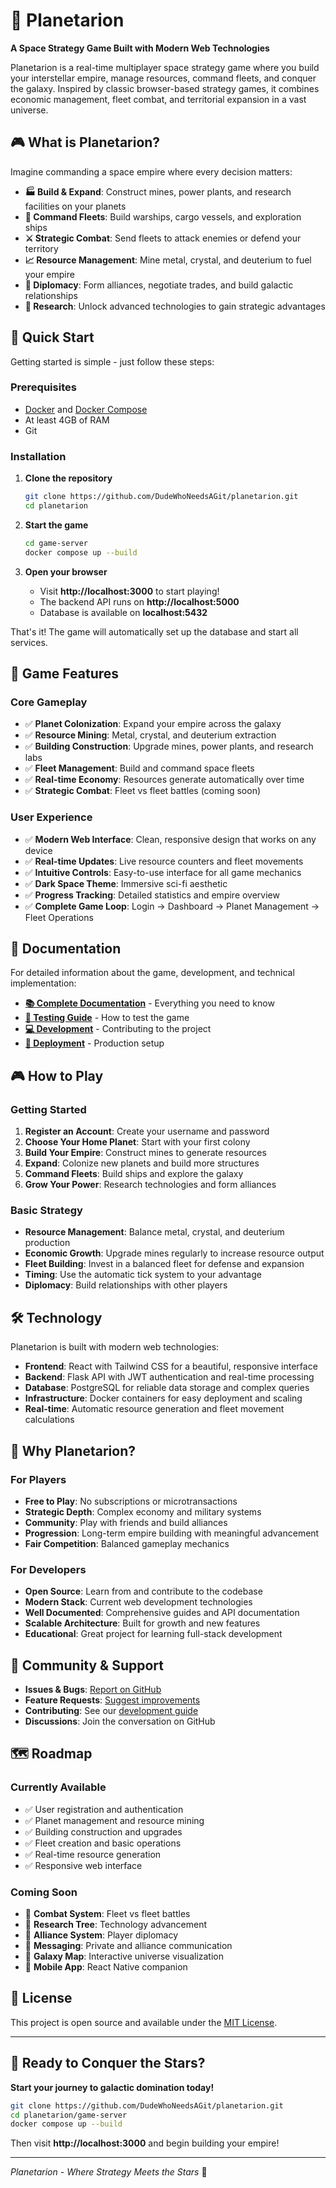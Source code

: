 # 🌌 Planetarion

**A Space Strategy Game Built with Modern Web Technologies**

Planetarion is a real-time multiplayer space strategy game where you build your interstellar empire, manage resources, command fleets, and conquer the galaxy. Inspired by classic browser-based strategy games, it combines economic management, fleet combat, and territorial expansion in a vast universe.

## 🎮 What is Planetarion?

Imagine commanding a space empire where every decision matters:

- **🏭 Build & Expand**: Construct mines, power plants, and research facilities on your planets
- **🚀 Command Fleets**: Build warships, cargo vessels, and exploration ships
- **⚔️ Strategic Combat**: Send fleets to attack enemies or defend your territory
- **📈 Resource Management**: Mine metal, crystal, and deuterium to fuel your empire
- **🤝 Diplomacy**: Form alliances, negotiate trades, and build galactic relationships
- **🔬 Research**: Unlock advanced technologies to gain strategic advantages

## 🚀 Quick Start

Getting started is simple - just follow these steps:

### Prerequisites
- [Docker](https://docs.docker.com/get-docker/) and [Docker Compose](https://docs.docker.com/compose/install/)
- At least 4GB of RAM
- Git

### Installation

1. **Clone the repository**
   ```bash
   git clone https://github.com/DudeWhoNeedsAGit/planetarion.git
   cd planetarion
   ```

2. **Start the game**
   ```bash
   cd game-server
   docker compose up --build
   ```

3. **Open your browser**
   - Visit **http://localhost:3000** to start playing!
   - The backend API runs on **http://localhost:5000**
   - Database is available on **localhost:5432**

That's it! The game will automatically set up the database and start all services.

## 🎯 Game Features

### Core Gameplay
- ✅ **Planet Colonization**: Expand your empire across the galaxy
- ✅ **Resource Mining**: Metal, crystal, and deuterium extraction
- ✅ **Building Construction**: Upgrade mines, power plants, and research labs
- ✅ **Fleet Management**: Build and command space fleets
- ✅ **Real-time Economy**: Resources generate automatically over time
- ✅ **Strategic Combat**: Fleet vs fleet battles (coming soon)

### User Experience
- ✅ **Modern Web Interface**: Clean, responsive design that works on any device
- ✅ **Real-time Updates**: Live resource counters and fleet movements
- ✅ **Intuitive Controls**: Easy-to-use interface for all game mechanics
- ✅ **Dark Space Theme**: Immersive sci-fi aesthetic
- ✅ **Progress Tracking**: Detailed statistics and empire overview
- ✅ **Complete Game Loop**: Login → Dashboard → Planet Management → Fleet Operations

## 📖 Documentation

For detailed information about the game, development, and technical implementation:

- **[📚 Complete Documentation](./game-server/README.md)** - Everything you need to know
- **[🧪 Testing Guide](./game-server/README.md#testing)** - How to test the game
- **[💻 Development](./game-server/README.md#development)** - Contributing to the project
- **[🚀 Deployment](./game-server/README.md#deployment)** - Production setup

## 🎮 How to Play

### Getting Started
1. **Register an Account**: Create your username and password
2. **Choose Your Home Planet**: Start with your first colony
3. **Build Your Empire**: Construct mines to generate resources
4. **Expand**: Colonize new planets and build more structures
5. **Command Fleets**: Build ships and explore the galaxy
6. **Grow Your Power**: Research technologies and form alliances

### Basic Strategy
- **Resource Management**: Balance metal, crystal, and deuterium production
- **Economic Growth**: Upgrade mines regularly to increase resource output
- **Fleet Building**: Invest in a balanced fleet for defense and expansion
- **Timing**: Use the automatic tick system to your advantage
- **Diplomacy**: Build relationships with other players

## 🛠️ Technology

Planetarion is built with modern web technologies:

- **Frontend**: React with Tailwind CSS for a beautiful, responsive interface
- **Backend**: Flask API with JWT authentication and real-time processing
- **Database**: PostgreSQL for reliable data storage and complex queries
- **Infrastructure**: Docker containers for easy deployment and scaling
- **Real-time**: Automatic resource generation and fleet movement calculations

## 🌟 Why Planetarion?

### For Players
- **Free to Play**: No subscriptions or microtransactions
- **Strategic Depth**: Complex economy and military systems
- **Community**: Play with friends and build alliances
- **Progression**: Long-term empire building with meaningful advancement
- **Fair Competition**: Balanced gameplay mechanics

### For Developers
- **Open Source**: Learn from and contribute to the codebase
- **Modern Stack**: Current web development technologies
- **Well Documented**: Comprehensive guides and API documentation
- **Scalable Architecture**: Built for growth and new features
- **Educational**: Great project for learning full-stack development

## 🤝 Community & Support

- **Issues & Bugs**: [Report on GitHub](https://github.com/DudeWhoNeedsAGit/planetarion/issues)
- **Feature Requests**: [Suggest improvements](https://github.com/DudeWhoNeedsAGit/planetarion/issues)
- **Contributing**: See our [development guide](./game-server/README.md#contributing)
- **Discussions**: Join the conversation on GitHub

## 🗺️ Roadmap

### Currently Available
- ✅ User registration and authentication
- ✅ Planet management and resource mining
- ✅ Building construction and upgrades
- ✅ Fleet creation and basic operations
- ✅ Real-time resource generation
- ✅ Responsive web interface

### Coming Soon
- 🔄 **Combat System**: Fleet vs fleet battles
- 🔄 **Research Tree**: Technology advancement
- 🔄 **Alliance System**: Player diplomacy
- 🔄 **Messaging**: Private and alliance communication
- 🔄 **Galaxy Map**: Interactive universe visualization
- 🔄 **Mobile App**: React Native companion

## 📄 License

This project is open source and available under the [MIT License](LICENSE).

---

## 🎉 Ready to Conquer the Stars?

**Start your journey to galactic domination today!**

```bash
git clone https://github.com/DudeWhoNeedsAGit/planetarion.git
cd planetarion/game-server
docker compose up --build
```

Then visit **http://localhost:3000** and begin building your empire!

---

*Planetarion - Where Strategy Meets the Stars* 🌌
